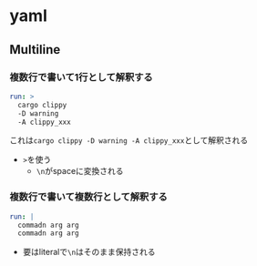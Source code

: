 # yaml

## Multiline

### 複数行で書いて1行として解釈する

```yaml
run: >
  cargo clippy
  -D warning
  -A clippy_xxx
```
これは`cargo clippy -D warning -A clippy_xxx`として解釈される

* `>`を使う
  * `\n`がspaceに変換される


### 複数行で書いて複数行として解釈する

```yaml
run: |
  commadn arg arg
  commadn arg arg
```

* 要はliteralで`\n`はそのまま保持される
